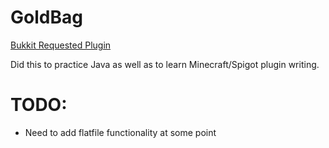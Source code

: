 # GoldBag
<a href="https://bukkit.org/threads/economy-gold-purse.491667/">Bukkit Requested Plugin</a>

Did this to practice Java as well as to learn Minecraft/Spigot plugin writing. <br>

# TODO:
- Need to add flatfile functionality at some point
